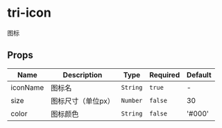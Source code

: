 # tri-icon

图标

## Props

<!-- @vuese:tri-icon:props:start -->
|Name|Description|Type|Required|Default|
|---|---|---|---|---|
|iconName|图标名|`String`|`true`|-|
|size|图标尺寸（单位px）|`Number`|`false`|30|
|color|图标颜色|`String`|`false`|'#000'|

<!-- @vuese:tri-icon:props:end -->


